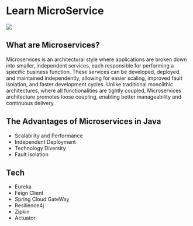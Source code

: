 <h1>Learn MicroService</h1>
<img src="https://media.licdn.com/dms/image/D4D12AQHQRwo4R4kD-g/article-cover_image-shrink_720_1280/0/1689948143039?e=2147483647&v=beta&t=gJrJ46Rk6j-V4WmPn3Pu0yAQ3fSAt68rixa1zdnnZx4">
<h2>What are Microservices?</h2>
<p>Microservices is an architectural style where applications are broken down into smaller, independent services, each responsible for performing a specific business function. These services can be developed, deployed, and maintained independently, allowing for easier scaling, improved fault isolation, and faster development cycles. Unlike traditional monolithic architectures, where all functionalities are tightly coupled, Microservices architecture promotes loose coupling, enabling better manageability and continuous delivery.</p>
<h2>The Advantages of Microservices in Java</h2>
<ul>
    <li>Scalability and Performance</li>
    <li>Independent Deployment</li>
    <li>Technology Diversity</li>
    <li>Fault Isolation</li>
</ul>
<h2>Tech</h2>
<ul>
<li>Eureka</li>
<li>Feign Client</li>
<li>Spring Cloud GateWay</li>
<li>Resilience4j</li>
<li>Zipkin</li>
<li>Actuator</li>
</ul>